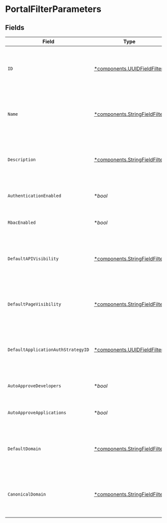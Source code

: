 # PortalFilterParameters


## Fields

| Field                                                                         | Type                                                                          | Required                                                                      | Description                                                                   |
| ----------------------------------------------------------------------------- | ----------------------------------------------------------------------------- | ----------------------------------------------------------------------------- | ----------------------------------------------------------------------------- |
| `ID`                                                                          | [*components.UUIDFieldFilter](../../models/components/uuidfieldfilter.md)     | :heavy_minus_sign:                                                            | Filters on the given string field value by exact match inequality.            |
| `Name`                                                                        | [*components.StringFieldFilter](../../models/components/stringfieldfilter.md) | :heavy_minus_sign:                                                            | Filters on the given string field value by exact match inequality.            |
| `Description`                                                                 | [*components.StringFieldFilter](../../models/components/stringfieldfilter.md) | :heavy_minus_sign:                                                            | Filters on the given string field value by exact match inequality.            |
| `AuthenticationEnabled`                                                       | **bool*                                                                       | :heavy_minus_sign:                                                            | Filter by a boolean value (true/false).                                       |
| `RbacEnabled`                                                                 | **bool*                                                                       | :heavy_minus_sign:                                                            | Filter by a boolean value (true/false).                                       |
| `DefaultAPIVisibility`                                                        | [*components.StringFieldFilter](../../models/components/stringfieldfilter.md) | :heavy_minus_sign:                                                            | Filters on the given string field value by exact match inequality.            |
| `DefaultPageVisibility`                                                       | [*components.StringFieldFilter](../../models/components/stringfieldfilter.md) | :heavy_minus_sign:                                                            | Filters on the given string field value by exact match inequality.            |
| `DefaultApplicationAuthStrategyID`                                            | [*components.UUIDFieldFilter](../../models/components/uuidfieldfilter.md)     | :heavy_minus_sign:                                                            | Filters on the given string field value by exact match inequality.            |
| `AutoApproveDevelopers`                                                       | **bool*                                                                       | :heavy_minus_sign:                                                            | Filter by a boolean value (true/false).                                       |
| `AutoApproveApplications`                                                     | **bool*                                                                       | :heavy_minus_sign:                                                            | Filter by a boolean value (true/false).                                       |
| `DefaultDomain`                                                               | [*components.StringFieldFilter](../../models/components/stringfieldfilter.md) | :heavy_minus_sign:                                                            | Filters on the given string field value by exact match inequality.            |
| `CanonicalDomain`                                                             | [*components.StringFieldFilter](../../models/components/stringfieldfilter.md) | :heavy_minus_sign:                                                            | Filters on the given string field value by exact match inequality.            |